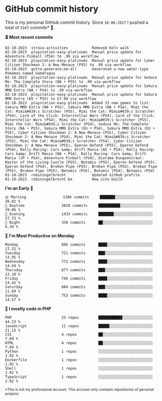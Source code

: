 # GitHub commit history
This is my personal GitHub commit history. Since <!--START_SECTION:first-commit-date-->`16-06-2017`<!--END_SECTION:first-commit-date--> I pushed a total of <!--START_SECTION:total-commit-count-->`5167`<!--END_SECTION:total-commit-count--> commits* 🎉.

<!--START_SECTION:most-recent-commits-->
**⏳ Most recent commits**
                                        
```text
02-10-2023  strava-activities           Removed Koln walk
02-10-2023  playstation-easy-platinums  Manual price update for Adventure Pinball (PS4) to .99 via workflow
02-10-2023  playstation-easy-platinums  Manual price update for Cyber Citizen Shockman 2: A New Menace (PS5) to .99 via workflow
02-10-2023  gotta-generate-em-all       Generated a new water-type Pokémon named Gemdraqua
02-10-2023  playstation-easy-platinums  Manual price update for Seduce Me: The Complete Story (NA • PS5) to .99 via workflow
02-10-2023  playstation-easy-platinums  Manual price update for Sakura MMO Extra (NA • PS4) to .99 via workflow
02-10-2023  playstation-easy-platinums  Manual price update for Sakura MMO Extra (EU • PS5) to €7.99 via workflow
02-10-2023  playstation-easy-platinums  Added 33 new games to list: Sakura MMO Extra (NA • PS5), Sakura MMO Extra (NA • PS4), Mimi the Cat: Mimi&#039;s Scratcher (PS5), Mimi the Cat: Mimi&#039;s Scratcher (PS4), Lord of the Click: Interstellar Wars (PS4), Lord of the Click: Interstellar Wars (PS4), Mimi the Cat: Mimi&#039;s Scratcher (PS5), Mimi the Cat: Mimi&#039;s Scratcher (PS4), Seduce Me: The Complete Story (NA • PS5), Sakura MMO Extra (EU • PS4), Sakura MMO Extra (EU • PS5), Cyber Citizen Shockman 2: A New Menace (PS5), Cyber Citizen Shockman 2: A New Menace (PS4), Mimi the Cat: Mimi&#039;s Scratcher (PS5), Mimi the Cat: Mimi&#039;s Scratcher (PS4), Cyber Citizen Shockman 2: A New Menace (PS5), Eperon Defend (PS5), Eperon Defend (PS4), Rally Racing: Cars &amp; Drift Mania (AS • PS4), Rally Racing: Cars &amp; Drift Mania (NA • PS4), Rally Racing: Cars &amp; Drift Mania (JP • PS4), Adventure Pinball (PS4), Diorama Dungeoncrawl: Master of the Living Castle (PS5), Betomis (PS5), Eperon Defend (PS5), Eperon Defend (PS4), Broken Pipe (PS5), Broken Pipe (PS5), Broken Pipe (PS5), Broken Pipe (PS5), Betomis (PS5), Betomis (PS4), Betomis (PS4)
01-10-2023  robiningelbrecht            Updated GitHub profile
01-10-2023  robiningelbrecht.be         New site build
```
<!--END_SECTION:most-recent-commits-->  

<!--START_SECTION:commits-per-day-time-->
**I&#039;m an Early 🐤**

```text
🌞 Morning                 1386 commits     ███████░░░░░░░░░░░░░░░░░░   26.82 %
🌆 Daytime                 2018 commits     ██████████░░░░░░░░░░░░░░░   39.06 %
🌃 Evening                 1433 commits     ███████░░░░░░░░░░░░░░░░░░   27.73 %
🌙 Night                   330 commits      ██░░░░░░░░░░░░░░░░░░░░░░░   6.39 %
```
<!--END_SECTION:commits-per-day-time-->  

<!--START_SECTION:commits-per-weekday-->
**📅 I&#039;m Most Productive on Monday**

```text
Monday                    895 commits      ████░░░░░░░░░░░░░░░░░░░░░   17.32 %
Tuesday                   721 commits      ███░░░░░░░░░░░░░░░░░░░░░░   13.95 %
Wednesday                 772 commits      ████░░░░░░░░░░░░░░░░░░░░░   14.94 %
Thursday                  677 commits      ███░░░░░░░░░░░░░░░░░░░░░░   13.10 %
Friday                    745 commits      ████░░░░░░░░░░░░░░░░░░░░░   14.42 %
Saturday                  604 commits      ███░░░░░░░░░░░░░░░░░░░░░░   11.69 %
Sunday                    753 commits      ████░░░░░░░░░░░░░░░░░░░░░   14.57 %
```
<!--END_SECTION:commits-per-weekday-->  

<!--START_SECTION:repos-per-language-->
**💬 I mostly code in PHP**

```text
PHP                       23 repos         ███████████░░░░░░░░░░░░░░   44.23 %
JavaScript                11 repos         █████░░░░░░░░░░░░░░░░░░░░   21.15 %
CSS                       4 repos          ██░░░░░░░░░░░░░░░░░░░░░░░   7.69 %
HTML                      4 repos          ██░░░░░░░░░░░░░░░░░░░░░░░   7.69 %
Python                    1 repos          ░░░░░░░░░░░░░░░░░░░░░░░░░   1.92 %
Dockerfile                1 repos          ░░░░░░░░░░░░░░░░░░░░░░░░░   1.92 %
Shell                     1 repos          ░░░░░░░░░░░░░░░░░░░░░░░░░   1.92 %
TypeScript                1 repos          ░░░░░░░░░░░░░░░░░░░░░░░░░   1.92 %
```
<!--END_SECTION:repos-per-language-->  

<sub>*This is not my professional account. This account only contains repositories of personal projects</sub>

